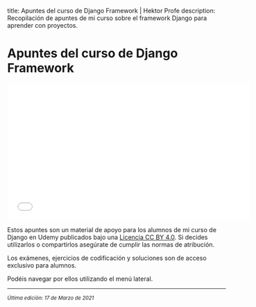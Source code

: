 title: Apuntes del curso de Django Framework | Hektor Profe
description: Recopilación de apuntes de mi curso sobre el framework Django para aprender con proyectos.

# Apuntes del curso de Django Framework

<div class='embed-container'><iframe width="560" height="315" src="/docs/cdn/videoteca/2021/trailer-django.mp4" title="Video player" frameborder="0" allow="accelerometer; autoplay; clipboard-write; encrypted-media; gyroscope; picture-in-picture" allowfullscreen></iframe></div>

Estos apuntes son un material de apoyo para los alumnos de mi curso de Django en Udemy publicados bajo una [Licencia CC BY 4.0](https://creativecommons.org/licenses/by/4.0/deed.es). Si decides utilizarlos o compartirlos asegúrate de cumplir las normas de atribución.

Los exámenes, ejercicios de codificación y soluciones son de acceso exclusivo para alumnos.

Podéis navegar por ellos utilizando el menú lateral.

___
<small class="edited"><i>Última edición: 17 de Marzo de 2021</i></small>